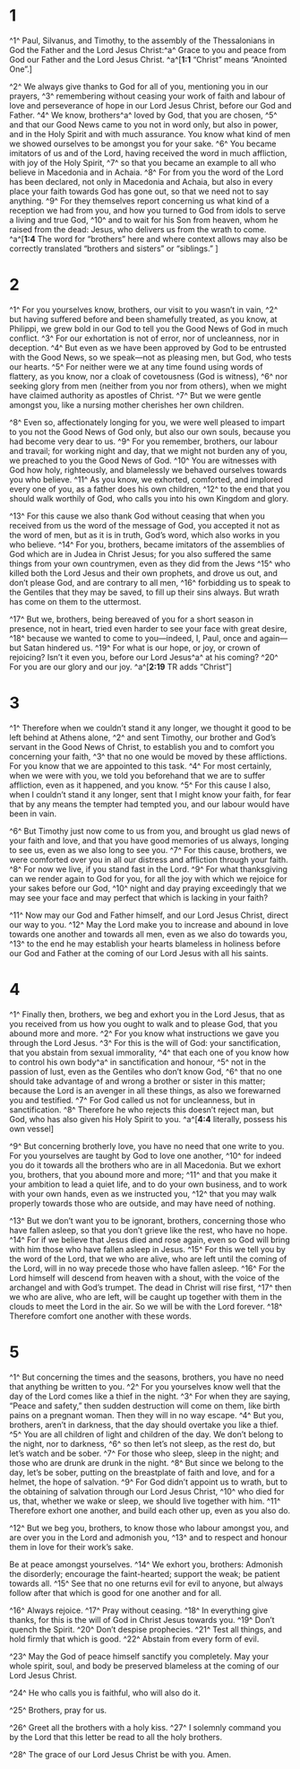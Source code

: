 # 1 
^1^ Paul, Silvanus, and Timothy, to the assembly of the Thessalonians in God the Father and the Lord Jesus Christ:^a^ Grace to you and peace from God our Father and the Lord Jesus Christ. 
^a^[**1:1** “Christ” means “Anointed One”.]

^2^ We always give thanks to God for all of you, mentioning you in our prayers, ^3^ remembering without ceasing your work of faith and labour of love and perseverance of hope in our Lord Jesus Christ, before our God and Father. ^4^ We know, brothers^a^ loved by God, that you are chosen, ^5^ and that our Good News came to you not in word only, but also in power, and in the Holy Spirit and with much assurance. You know what kind of men we showed ourselves to be amongst you for your sake. ^6^ You became imitators of us and of the Lord, having received the word in much affliction, with joy of the Holy Spirit, ^7^ so that you became an example to all who believe in Macedonia and in Achaia. ^8^ For from you the word of the Lord has been declared, not only in Macedonia and Achaia, but also in every place your faith towards God has gone out, so that we need not to say anything. ^9^ For they themselves report concerning us what kind of a reception we had from you, and how you turned to God from idols to serve a living and true God, ^10^ and to wait for his Son from heaven, whom he raised from the dead: Jesus, who delivers us from the wrath to come.
^a^[**1:4** The word for “brothers” here and where context allows may also be correctly translated “brothers and sisters” or “siblings.” ] 

# 2 
^1^ For you yourselves know, brothers, our visit to you wasn’t in vain, ^2^ but having suffered before and been shamefully treated, as you know, at Philippi, we grew bold in our God to tell you the Good News of God in much conflict. ^3^ For our exhortation is not of error, nor of uncleanness, nor in deception. ^4^ But even as we have been approved by God to be entrusted with the Good News, so we speak—not as pleasing men, but God, who tests our hearts. ^5^ For neither were we at any time found using words of flattery, as you know, nor a cloak of covetousness (God is witness), ^6^ nor seeking glory from men (neither from you nor from others), when we might have claimed authority as apostles of Christ. ^7^ But we were gentle amongst you, like a nursing mother cherishes her own children. 

^8^ Even so, affectionately longing for you, we were well pleased to impart to you not the Good News of God only, but also our own souls, because you had become very dear to us. ^9^ For you remember, brothers, our labour and travail; for working night and day, that we might not burden any of you, we preached to you the Good News of God. ^10^ You are witnesses with God how holy, righteously, and blamelessly we behaved ourselves towards you who believe. ^11^ As you know, we exhorted, comforted, and implored every one of you, as a father does his own children, ^12^ to the end that you should walk worthily of God, who calls you into his own Kingdom and glory. 

^13^ For this cause we also thank God without ceasing that when you received from us the word of the message of God, you accepted it not as the word of men, but as it is in truth, God’s word, which also works in you who believe. ^14^ For you, brothers, became imitators of the assemblies of God which are in Judea in Christ Jesus; for you also suffered the same things from your own countrymen, even as they did from the Jews ^15^ who killed both the Lord Jesus and their own prophets, and drove us out, and don’t please God, and are contrary to all men, ^16^ forbidding us to speak to the Gentiles that they may be saved, to fill up their sins always. But wrath has come on them to the uttermost. 

^17^ But we, brothers, being bereaved of you for a short season in presence, not in heart, tried even harder to see your face with great desire, ^18^ because we wanted to come to you—indeed, I, Paul, once and again—but Satan hindered us. ^19^ For what is our hope, or joy, or crown of rejoicing? Isn’t it even you, before our Lord Jesus^a^ at his coming? ^20^ For you are our glory and our joy.
^a^[**2:19** TR adds “Christ”] 

# 3 
^1^ Therefore when we couldn’t stand it any longer, we thought it good to be left behind at Athens alone, ^2^ and sent Timothy, our brother and God’s servant in the Good News of Christ, to establish you and to comfort you concerning your faith, ^3^ that no one would be moved by these afflictions. For you know that we are appointed to this task. ^4^ For most certainly, when we were with you, we told you beforehand that we are to suffer affliction, even as it happened, and you know. ^5^ For this cause I also, when I couldn’t stand it any longer, sent that I might know your faith, for fear that by any means the tempter had tempted you, and our labour would have been in vain. 

^6^ But Timothy just now come to us from you, and brought us glad news of your faith and love, and that you have good memories of us always, longing to see us, even as we also long to see you. ^7^ For this cause, brothers, we were comforted over you in all our distress and affliction through your faith. ^8^ For now we live, if you stand fast in the Lord. ^9^ For what thanksgiving can we render again to God for you, for all the joy with which we rejoice for your sakes before our God, ^10^ night and day praying exceedingly that we may see your face and may perfect that which is lacking in your faith? 

^11^ Now may our God and Father himself, and our Lord Jesus Christ, direct our way to you. ^12^ May the Lord make you to increase and abound in love towards one another and towards all men, even as we also do towards you, ^13^ to the end he may establish your hearts blameless in holiness before our God and Father at the coming of our Lord Jesus with all his saints. 

# 4 
^1^ Finally then, brothers, we beg and exhort you in the Lord Jesus, that as you received from us how you ought to walk and to please God, that you abound more and more. ^2^ For you know what instructions we gave you through the Lord Jesus. ^3^ For this is the will of God: your sanctification, that you abstain from sexual immorality, ^4^ that each one of you know how to control his own body^a^ in sanctification and honour, ^5^ not in the passion of lust, even as the Gentiles who don’t know God, ^6^ that no one should take advantage of and wrong a brother or sister in this matter; because the Lord is an avenger in all these things, as also we forewarned you and testified. ^7^ For God called us not for uncleanness, but in sanctification. ^8^ Therefore he who rejects this doesn’t reject man, but God, who has also given his Holy Spirit to you. 
^a^[**4:4** literally, possess his own vessel]

^9^ But concerning brotherly love, you have no need that one write to you. For you yourselves are taught by God to love one another, ^10^ for indeed you do it towards all the brothers who are in all Macedonia. But we exhort you, brothers, that you abound more and more; ^11^ and that you make it your ambition to lead a quiet life, and to do your own business, and to work with your own hands, even as we instructed you, ^12^ that you may walk properly towards those who are outside, and may have need of nothing. 

^13^ But we don’t want you to be ignorant, brothers, concerning those who have fallen asleep, so that you don’t grieve like the rest, who have no hope. ^14^ For if we believe that Jesus died and rose again, even so God will bring with him those who have fallen asleep in Jesus. ^15^ For this we tell you by the word of the Lord, that we who are alive, who are left until the coming of the Lord, will in no way precede those who have fallen asleep. ^16^ For the Lord himself will descend from heaven with a shout, with the voice of the archangel and with God’s trumpet. The dead in Christ will rise first, ^17^ then we who are alive, who are left, will be caught up together with them in the clouds to meet the Lord in the air. So we will be with the Lord forever. ^18^ Therefore comfort one another with these words. 

# 5 
^1^ But concerning the times and the seasons, brothers, you have no need that anything be written to you. ^2^ For you yourselves know well that the day of the Lord comes like a thief in the night. ^3^ For when they are saying, “Peace and safety,” then sudden destruction will come on them, like birth pains on a pregnant woman. Then they will in no way escape. ^4^ But you, brothers, aren’t in darkness, that the day should overtake you like a thief. ^5^ You are all children of light and children of the day. We don’t belong to the night, nor to darkness, ^6^ so then let’s not sleep, as the rest do, but let’s watch and be sober. ^7^ For those who sleep, sleep in the night; and those who are drunk are drunk in the night. ^8^ But since we belong to the day, let’s be sober, putting on the breastplate of faith and love, and for a helmet, the hope of salvation. ^9^ For God didn’t appoint us to wrath, but to the obtaining of salvation through our Lord Jesus Christ, ^10^ who died for us, that, whether we wake or sleep, we should live together with him. ^11^ Therefore exhort one another, and build each other up, even as you also do. 

^12^ But we beg you, brothers, to know those who labour amongst you, and are over you in the Lord and admonish you, ^13^ and to respect and honour them in love for their work’s sake. 

Be at peace amongst yourselves. ^14^ We exhort you, brothers: Admonish the disorderly; encourage the faint-hearted; support the weak; be patient towards all. ^15^ See that no one returns evil for evil to anyone, but always follow after that which is good for one another and for all. 

^16^ Always rejoice. ^17^ Pray without ceasing. ^18^ In everything give thanks, for this is the will of God in Christ Jesus towards you. ^19^ Don’t quench the Spirit. ^20^ Don’t despise prophecies. ^21^ Test all things, and hold firmly that which is good. ^22^ Abstain from every form of evil. 

^23^ May the God of peace himself sanctify you completely. May your whole spirit, soul, and body be preserved blameless at the coming of our Lord Jesus Christ. 

^24^ He who calls you is faithful, who will also do it. 

^25^ Brothers, pray for us. 

^26^ Greet all the brothers with a holy kiss. ^27^ I solemnly command you by the Lord that this letter be read to all the holy brothers. 

^28^ The grace of our Lord Jesus Christ be with you. Amen. 
